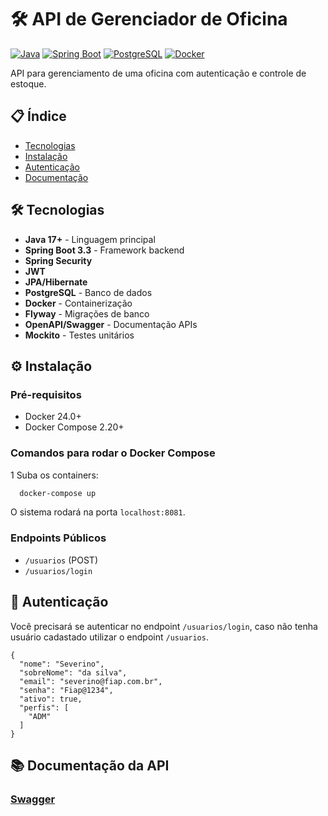 # 🛠 API de Gerenciador de Oficina

[![Java](https://img.shields.io/badge/Java-17+-orange?logo=openjdk)](https://openjdk.org/)
[![Spring Boot](https://img.shields.io/badge/Spring_Boot-3.2.0-green?logo=spring)](https://spring.io/projects/spring-boot)
[![PostgreSQL](https://img.shields.io/badge/PostgreSQL-14-blue?logo=postgresql)](https://www.postgresql.org/)
[![Docker](https://img.shields.io/badge/Docker-24.0+-blue?logo=docker)](https://www.docker.com/)

API para gerenciamento de uma oficina com autenticação e controle de estoque.

## 📋 Índice

- [Tecnologias](#-tecnologias)
- [Instalação](#-instalação)
- [Autenticação](#-autenticação)
- [Documentação](#-documentação-da-api)

## 🛠 Tecnologias

- **Java 17+** - Linguagem principal
- **Spring Boot 3.3** - Framework backend
- **Spring Security**
- **JWT**
- **JPA/Hibernate**
- **PostgreSQL** - Banco de dados
- **Docker** - Containerização
- **Flyway** - Migrações de banco
- **OpenAPI/Swagger** - Documentação APIs
- **Mockito** - Testes unitários

## ⚙️ Instalação

### Pré-requisitos

- Docker 24.0+
- Docker Compose 2.20+

### Comandos para rodar o Docker Compose

1 Suba os containers:

```bash
  docker-compose up 
```

O sistema rodará na porta `localhost:8081`.

### Endpoints Públicos

- `/usuarios` (POST)
- `/usuarios/login`

## 🔑 Autenticação

Você precisará se autenticar no endpoint `/usuarios/login`, caso não tenha usuário cadastado
utilizar o endpoint `/usuarios`.

```
{
  "nome": "Severino",
  "sobreNome": "da silva",
  "email": "severino@fiap.com.br",
  "senha": "Fiap@1234",
  "ativo": true,
  "perfis": [
    "ADM"
  ]
}

```

## 📚 Documentação da API

### [Swagger](http://localhost:8081/swagger-ui/index.html) 


